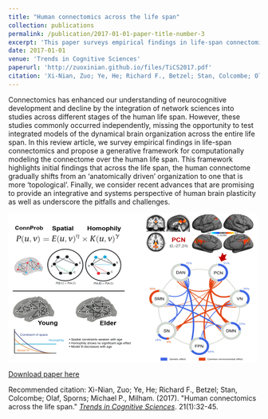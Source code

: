 ```yaml
---
title: "Human connectomics across the life span"
collection: publications
permalink: /publication/2017-01-01-paper-title-number-3
excerpt: 'This paper surveys empirical findings in life-span connectomics.'
date: 2017-01-01
venue: 'Trends in Cognitive Sciences'
paperurl: 'http://zuoxinian.github.io/files/TiCS2017.pdf'
citation: 'Xi-Nian, Zuo; Ye, He; Richard F., Betzel; Stan, Colcombe; Olaf, Sporns; Michael P., Milham. (2017). &quot;Human connectomics across the life span.&quot; <i>Trends in Cognitive Sciences</i>. 21(1):32-45.'
---
```

Connectomics has enhanced our understanding of neurocognitive development and decline by the integration of network sciences into studies across different stages of the human life span. However, these studies commonly occurred independently, missing the opportunity to test integrated models of the dynamical brain organization across the entire life span. In this review article, we survey empirical findings in life-span connectomics and propose a generative framework for computationally modeling the connectome over the human life span. This framework highlights initial findings that across the life span, the human connectome gradually shifts from an ‘anatomically driven’ organization to one that is more ‘topological’. Finally, we consider recent advances that are promising to provide an integrative and systems perspective of human brain plasticity as well as underscore the pitfalls and challenges.

<img src='/images/PMN-500x300.png' align="middle"><br/>

[Download paper here](http://zuoxinian.github.io/files/TiCS2017.pdf)

Recommended citation: Xi-Nian, Zuo; Ye, He; Richard F., Betzel; Stan, Colcombe; Olaf, Sporns; Michael P., Milham. (2017). "Human connectomics across the life span." [<i>Trends in Cognitive Sciences</i>](https://www.sciencedirect.com/journal/trends-in-cognitive-sciences). 21(1):32-45.
